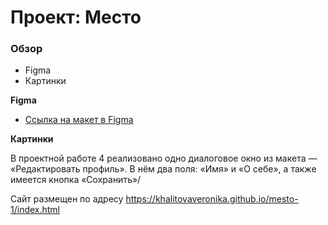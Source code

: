 # Проект: Место

### Обзор

- Figma
- Картинки

**Figma**

- [Ссылка на макет в Figma](https://www.figma.com/file/2cn9N9jSkmxD84oJik7xL7/JavaScript.-Sprint-4?node-id=0%3A1)

**Картинки**

В проектной работе 4 реализовано одно диалоговое окно из макета — «Редактировать профиль». В нём два поля: «Имя» и «О себе», а также имеется кнопка «Сохранить»/

Сайт размещен по адресу https://khalitovaveronika.github.io/mesto-1/index.html
